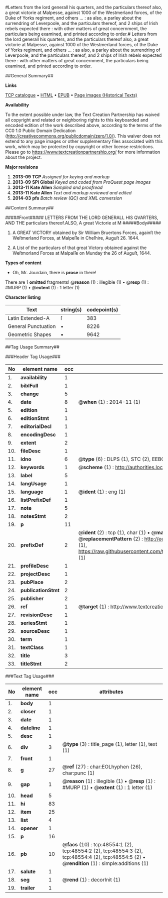 #Letters from the lord generall his quarters, and the particulars thereof also, a great victorie at Malpesse, against 1000 of the Westmerland forces, of the Duke of Yorks regiment, and others ... : as also, a parley about the surrendring of Leverpoole, and the particulars thereof, and 2 ships of Irish rebels expected there : with other matters of great concernment, the particulars being examined, and printed according to order.#
Letters from the lord generall his quarters, and the particulars thereof also, a great victorie at Malpesse, against 1000 of the Westmerland forces, of the Duke of Yorks regiment, and others ... : as also, a parley about the surrendring of Leverpoole, and the particulars thereof, and 2 ships of Irish rebels expected there : with other matters of great concernment, the particulars being examined, and printed according to order.

##General Summary##

**Links**

[TCP catalogue](http://www.ota.ox.ac.uk/tcp/)  • 
[HTML](http://tei.it.ox.ac.uk/tcp/Texts-HTML/free/A48/A48254.html)  • 
[EPUB](http://tei.it.ox.ac.uk/tcp/Texts-EPUB/free/A48/A48254.epub) • 
[Page images (Historical Texts)](https://historicaltexts.jisc.ac.uk/eebo-11748145e)

**Availability**

To the extent possible under law, the Text Creation Partnership has waived all copyright and related or neighboring rights to this keyboarded and encoded edition of the work described above, according to the terms of the CC0 1.0 Public Domain Dedication (http://creativecommons.org/publicdomain/zero/1.0/). This waiver does not extend to any page images or other supplementary files associated with this work, which may be protected by copyright or other license restrictions. Please go to https://www.textcreationpartnership.org/ for more information about the project.

**Major revisions**

1. __2013-09__ __TCP__ *Assigned for keying and markup*
1. __2013-09__ __SPi Global__ *Keyed and coded from ProQuest page images*
1. __2013-11__ __Kate Allen__ *Sampled and proofread*
1. __2013-11__ __Kate Allen__ *Text and markup reviewed and edited*
1. __2014-03__ __pfs__ *Batch review (QC) and XML conversion*

##Content Summary##

#####Front#####
LETTERS FROM THE LORD GENERALL HIS QVARTERS, AND THE particulars thereof.ALSO, A great Victorie at M
#####Body#####

1. A GREAT VICTORY obtained by Sir William Bruertons Forces, againſt the Weſtmerland Forces, at Malpeſſe in Cheſhire, Auguſt 26. 1644.

1. A List of the particulars of that great Victory obtained against the Weſtmorland Forces at Malpaſſe on Munday the 26 of Auguſt, 1644.

**Types of content**

  * Oh, Mr. Jourdain, there is **prose** in there!

There are 1 **omitted** fragments! 
 @__reason__ (1) : illegible (1)  •  @__resp__ (1) : #MURP (1)  •  @__extent__ (1) : 1 letter (1)

**Character listing**


|Text|string(s)|codepoint(s)|
|---|---|---|
|Latin Extended-A|ſ|383|
|General Punctuation|•|8226|
|Geometric Shapes|▪|9642|

##Tag Usage Summary##

###Header Tag Usage###

|No|element name|occ|attributes|
|---|---|---|---|
|1.|__availability__|1||
|2.|__biblFull__|1||
|3.|__change__|5||
|4.|__date__|8| @__when__ (1) : 2014-11 (1)|
|5.|__edition__|1||
|6.|__editionStmt__|1||
|7.|__editorialDecl__|1||
|8.|__encodingDesc__|1||
|9.|__extent__|2||
|10.|__fileDesc__|1||
|11.|__idno__|6| @__type__ (6) : DLPS (1), STC (2), EEBO-CITATION (1), OCLC (1), VID (1)|
|12.|__keywords__|1| @__scheme__ (1) : http://authorities.loc.gov/ (1)|
|13.|__label__|5||
|14.|__langUsage__|1||
|15.|__language__|1| @__ident__ (1) : eng (1)|
|16.|__listPrefixDef__|1||
|17.|__note__|5||
|18.|__notesStmt__|2||
|19.|__p__|11||
|20.|__prefixDef__|2| @__ident__ (2) : tcp (1), char (1)  •  @__matchPattern__ (2) : ([0-9\-]+):([0-9IVX]+) (1), (.+) (1)  •  @__replacementPattern__ (2) : http://eebo.chadwyck.com/downloadtiff?vid=$1&page=$2 (1), https://raw.githubusercontent.com/textcreationpartnership/Texts/master/tcpchars.xml#$1 (1)|
|21.|__profileDesc__|1||
|22.|__projectDesc__|1||
|23.|__pubPlace__|2||
|24.|__publicationStmt__|2||
|25.|__publisher__|2||
|26.|__ref__|1| @__target__ (1) : http://www.textcreationpartnership.org/docs/. (1)|
|27.|__revisionDesc__|1||
|28.|__seriesStmt__|1||
|29.|__sourceDesc__|1||
|30.|__term__|1||
|31.|__textClass__|1||
|32.|__title__|3||
|33.|__titleStmt__|2||


###Text Tag Usage###

|No|element name|occ|attributes|
|---|---|---|---|
|1.|__body__|1||
|2.|__closer__|1||
|3.|__date__|1||
|4.|__dateline__|1||
|5.|__desc__|1||
|6.|__div__|3| @__type__ (3) : title_page (1), letter (1), text (1)|
|7.|__front__|1||
|8.|__g__|27| @__ref__ (27) : char:EOLhyphen (26), char:punc (1)|
|9.|__gap__|1| @__reason__ (1) : illegible (1)  •  @__resp__ (1) : #MURP (1)  •  @__extent__ (1) : 1 letter (1)|
|10.|__head__|5||
|11.|__hi__|83||
|12.|__item__|25||
|13.|__list__|4||
|14.|__opener__|1||
|15.|__p__|16||
|16.|__pb__|10| @__facs__ (10) : tcp:48554:1 (2), tcp:48554:2 (2), tcp:48554:3 (2), tcp:48554:4 (2), tcp:48554:5 (2)  •  @__rendition__ (1) : simple:additions (1)|
|17.|__salute__|1||
|18.|__seg__|1| @__rend__ (1) : decorInit (1)|
|19.|__trailer__|1||
